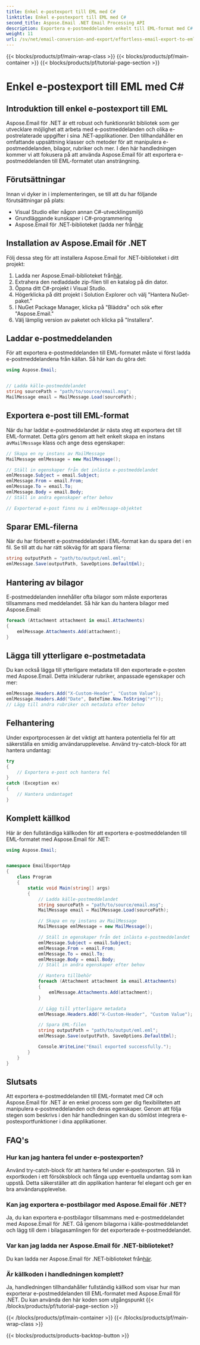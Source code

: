 ```yaml
---
title: Enkel e-postexport till EML med C#
linktitle: Enkel e-postexport till EML med C#
second_title: Aspose.Email .NET Email Processing API
description: Exportera e-postmeddelanden enkelt till EML-format med C# och Aspose.Email för .NET. Lär dig steg för steg med källkodsexempel.
weight: 11
url: /sv/net/email-conversion-and-export/effortless-email-export-to-eml-using-csharp/
---
```


{{< blocks/products/pf/main-wrap-class >}}
{{< blocks/products/pf/main-container >}}
{{< blocks/products/pf/tutorial-page-section >}}

# Enkel e-postexport till EML med C#


## Introduktion till enkel e-postexport till EML

Aspose.Email för .NET är ett robust och funktionsrikt bibliotek som ger utvecklare möjlighet att arbeta med e-postmeddelanden och olika e-postrelaterade uppgifter i sina .NET-applikationer. Den tillhandahåller en omfattande uppsättning klasser och metoder för att manipulera e-postmeddelanden, bilagor, rubriker och mer. I den här handledningen kommer vi att fokusera på att använda Aspose.Email för att exportera e-postmeddelanden till EML-formatet utan ansträngning.

## Förutsättningar

Innan vi dyker in i implementeringen, se till att du har följande förutsättningar på plats:

- Visual Studio eller någon annan C#-utvecklingsmiljö
- Grundläggande kunskaper i C#-programmering
-  Aspose.Email för .NET-biblioteket (ladda ner från[här](https://downloads.aspose.com/email/net)

## Installation av Aspose.Email för .NET

Följ dessa steg för att installera Aspose.Email for .NET-biblioteket i ditt projekt:

1.  Ladda ner Aspose.Email-biblioteket från[här](https://releases.aspose.com/email/net).
2. Extrahera den nedladdade zip-filen till en katalog på din dator.
3. Öppna ditt C#-projekt i Visual Studio.
4. Högerklicka på ditt projekt i Solution Explorer och välj "Hantera NuGet-paket."
5. I NuGet Package Manager, klicka på "Bläddra" och sök efter "Aspose.Email."
6. Välj lämplig version av paketet och klicka på "Installera".

## Laddar e-postmeddelanden

För att exportera e-postmeddelanden till EML-formatet måste vi först ladda e-postmeddelandena från källan. Så här kan du göra det:

```csharp
using Aspose.Email;


// Ladda källe-postmeddelandet
string sourcePath = "path/to/source/email.msg";
MailMessage email = MailMessage.Load(sourcePath);
```

## Exportera e-post till EML-format

 När du har laddat e-postmeddelandet är nästa steg att exportera det till EML-formatet. Detta görs genom att helt enkelt skapa en instans av`MailMessage` klass och ange dess egenskaper:

```csharp
// Skapa en ny instans av MailMessage
MailMessage emlMessage = new MailMessage();

// Ställ in egenskaper från det inlästa e-postmeddelandet
emlMessage.Subject = email.Subject;
emlMessage.From = email.From;
emlMessage.To = email.To;
emlMessage.Body = email.Body;
// Ställ in andra egenskaper efter behov

// Exporterad e-post finns nu i emlMessage-objektet
```

## Sparar EML-filerna

När du har förberett e-postmeddelandet i EML-format kan du spara det i en fil. Se till att du har rätt sökväg för att spara filerna:

```csharp
string outputPath = "path/to/output/eml.eml";
emlMessage.Save(outputPath, SaveOptions.DefaultEml);
```

## Hantering av bilagor

E-postmeddelanden innehåller ofta bilagor som måste exporteras tillsammans med meddelandet. Så här kan du hantera bilagor med Aspose.Email:

```csharp
foreach (Attachment attachment in email.Attachments)
{
    emlMessage.Attachments.Add(attachment);
}
```

## Lägga till ytterligare e-postmetadata

Du kan också lägga till ytterligare metadata till den exporterade e-posten med Aspose.Email. Detta inkluderar rubriker, anpassade egenskaper och mer:

```csharp
emlMessage.Headers.Add("X-Custom-Header", "Custom Value");
emlMessage.Headers.Add("Date", DateTime.Now.ToString("r"));
// Lägg till andra rubriker och metadata efter behov
```

## Felhantering

Under exportprocessen är det viktigt att hantera potentiella fel för att säkerställa en smidig användarupplevelse. Använd try-catch-block för att hantera undantag:

```csharp
try
{
    // Exportera e-post och hantera fel
}
catch (Exception ex)
{
    // Hantera undantaget
}
```

## Komplett källkod

Här är den fullständiga källkoden för att exportera e-postmeddelanden till EML-formatet med Aspose.Email för .NET:

```csharp
using Aspose.Email;


namespace EmailExportApp
{
    class Program
    {
        static void Main(string[] args)
        {
            // Ladda källe-postmeddelandet
            string sourcePath = "path/to/source/email.msg";
            MailMessage email = MailMessage.Load(sourcePath);

            // Skapa en ny instans av MailMessage
            MailMessage emlMessage = new MailMessage();

            // Ställ in egenskaper från det inlästa e-postmeddelandet
            emlMessage.Subject = email.Subject;
            emlMessage.From = email.From;
            emlMessage.To = email.To;
            emlMessage.Body = email.Body;
            // Ställ in andra egenskaper efter behov

            // Hantera tillbehör
            foreach (Attachment attachment in email.Attachments)
            {
                emlMessage.Attachments.Add(attachment);
            }

            // Lägg till ytterligare metadata
            emlMessage.Headers.Add("X-Custom-Header", "Custom Value");

            // Spara EML-filen
            string outputPath = "path/to/output/eml.eml";
            emlMessage.Save(outputPath, SaveOptions.DefaultEml);

            Console.WriteLine("Email exported successfully.");
        }
    }
}
```

## Slutsats

Att exportera e-postmeddelanden till EML-formatet med C# och Aspose.Email för .NET är en enkel process som ger dig flexibiliteten att manipulera e-postmeddelanden och deras egenskaper. Genom att följa stegen som beskrivs i den här handledningen kan du sömlöst integrera e-postexportfunktioner i dina applikationer.

## FAQ's

### Hur kan jag hantera fel under e-postexporten?

Använd try-catch-block för att hantera fel under e-postexporten. Slå in exportkoden i ett försöksblock och fånga upp eventuella undantag som kan uppstå. Detta säkerställer att din applikation hanterar fel elegant och ger en bra användarupplevelse.

### Kan jag exportera e-postbilagor med Aspose.Email för .NET?

Ja, du kan exportera e-postbilagor tillsammans med e-postmeddelandet med Aspose.Email för .NET. Gå igenom bilagorna i källe-postmeddelandet och lägg till dem i bilagasamlingen för det exporterade e-postmeddelandet.

### Var kan jag ladda ner Aspose.Email för .NET-biblioteket?

 Du kan ladda ner Aspose.Email för .NET-biblioteket från[här](https://downloads.aspose.com/email/net).

### Är källkoden i handledningen komplett?

Ja, handledningen tillhandahåller fullständig källkod som visar hur man exporterar e-postmeddelanden till EML-formatet med Aspose.Email för .NET. Du kan använda den här koden som utgångspunkt
{{< /blocks/products/pf/tutorial-page-section >}}

{{< /blocks/products/pf/main-container >}}
{{< /blocks/products/pf/main-wrap-class >}}

{{< blocks/products/products-backtop-button >}}
